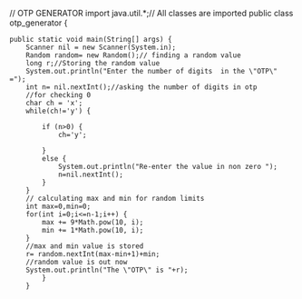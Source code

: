 // OTP GENERATOR 
import java.util.*;// All classes are imported
public class otp_generator {

	public static void main(String[] args) {
		Scanner nil = new Scanner(System.in);
		Random random= new Random();// finding a random value
		long r;//Storing the random value
		System.out.println("Enter the number of digits  in the \"OTP\" =");
	    int n= nil.nextInt();//asking the number of digits in otp
		//for checking 0
		char ch = 'x';
		while(ch!='y') {
		    
		    if (n>0) {
		    	ch='y';
		    	
		    }
		    else {
		    	System.out.println("Re-enter the value in non zero ");
		    	n=nil.nextInt();
		    }
		}
		// calculating max and min for random limits
		int max=0,min=0;
		for(int i=0;i<=n-1;i++) {
			max += 9*Math.pow(10, i);
			min += 1*Math.pow(10, i);
		}
		//max and min value is stored
		r= random.nextInt(max-min+1)+min;
		//random value is out now
		System.out.println("The \"OTP\" is "+r);	
			}
		}
		
